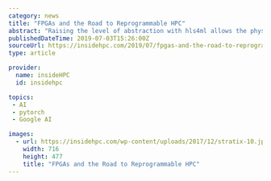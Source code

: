 ```yaml
---
category: news
title: "FPGAs and the Road to Reprogrammable HPC"
abstract: "Raising the level of abstraction with hls4ml allows the physicists to perform model optimization with big data industry-standard open source frameworks such as Keras, TensorFlow or PyTorch. The output of these frameworks is used by hls4ml to generate the ..."
publishedDateTime: 2019-07-03T15:26:00Z
sourceUrl: https://insidehpc.com/2019/07/fpgas-and-the-road-to-reprogrammable-hpc/
type: article

provider:
  name: insideHPC
  id: insidehpc

topics:
 - AI
 - pytorch
 - Google AI

images:
  - url: https://insidehpc.com/wp-content/uploads/2017/12/stratix-10.jpg
    width: 716
    height: 477
    title: "FPGAs and the Road to Reprogrammable HPC"
---
```

